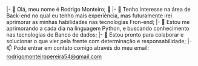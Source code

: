 |- 👋 Olá, meu nome é Rodrigo Monteiro; 🦖
|- 👀 Tenho interesse na área de Back-end no qual eu tenho mais experiência, mas futuramente irei aprimorar as minhas habilidades nas tecnologias Fron-end;
|- 🌱 Estou me aprimorando a cada dia na linguagem Python, e buscando conhecimento nas tecnologias de Banco de dados;
|- 💞️ Estou pronto para colaborar e solucionar o que vier pela frente com determinação e responsabilidade;
|- 📫 Pode entrar em contato comigo através do meu email: rodrigomonteiropereira54@gmail.com
